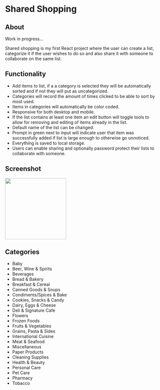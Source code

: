 # Shared Shopping

## About

Work in progress...

Shared shopping is my first React project where the user can create a list, categorize it if the user wishes to do so and also share it with someone to collaborate on the same list.

## Functionality

- Add items to list, if a a category is selected they will be automatically sorted and if not they will put as uncategorized.
- Categories will record the amount of times clicked to be able to sort by most used.
- Items in categories will automatically be color coded.
- Responsive for both desktop and mobile.
- If the list contains at least one item an edit button will toggle tools to allow for removing and editing of items already in the list.
- Default name of the list can be changed.
- Prompt in green next to input will indicate user that item was successfully added if list is large enough to otherwise go unnoticed.
- Everything is saved to local storage.
- Users can enable sharing and optionally password protect their lists to collaborate with someone.

## Screenshot

<img src="https://user-images.githubusercontent.com/72305598/128172799-01faa1c0-5d6d-4b7f-b327-88a59ec074d4.png" width="200px">

## Categories

- Baby
- Beer, Wine & Spirits
- Beverages
- Bread & Bakery
- Breakfast & Cereal
- Canned Goods & Soups
- Condiments/Spices & Bake
- Cookies, Snacks & Candy
- Dairy, Eggs & Cheese
- Deli & Signature Cafe
- Flowers
- Frozen Foods
- Fruits & Vegetables
- Grains, Pasta & Sides
- International Cuisine
- Meat & Seafood
- Miscellaneous
- Paper Products
- Cleaning Supplies
- Health & Beauty
- Personal Care
- Pet Care
- Pharmacy
- Tobacco
